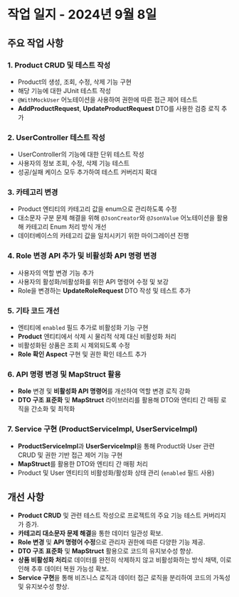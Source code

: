 # 작업 일지 - 2024년 9월 8일

## 주요 작업 사항

### 1. **Product CRUD 및 테스트 작성**

- Product의 생성, 조회, 수정, 삭제 기능 구현
- 해당 기능에 대한 JUnit 테스트 작성
- `@WithMockUser` 어노테이션을 사용하여 권한에 따른 접근 제어 테스트
- **AddProductRequest**, **UpdateProductRequest** DTO를 사용한 검증 로직 추가

### 2. **UserController 테스트 작성**

- UserController의 기능에 대한 단위 테스트 작성
- 사용자의 정보 조회, 수정, 삭제 기능 테스트
- 성공/실패 케이스 모두 추가하여 테스트 커버리지 확대

### 3. **카테고리 변경**

- Product 엔티티의 카테고리 값을 enum으로 관리하도록 수정
- 대소문자 구분 문제 해결을 위해 `@JsonCreator`와 `@JsonValue` 어노테이션을 활용해 카테고리 Enum 처리 방식 개선
- 데이터베이스의 카테고리 값을 일치시키기 위한 마이그레이션 진행

### 4. **Role 변경 API 추가 및 비활성화 API 명령 변경**

- 사용자의 역할 변경 기능 추가
- 사용자의 활성화/비활성화를 위한 API 명령어 수정 및 보강
- Role을 변경하는 **UpdateRoleRequest** DTO 작성 및 테스트 추가

### 5. **기타 코드 개선**

- 엔티티에 `enabled` 필드 추가로 비활성화 기능 구현
- **Product** 엔티티에서 삭제 시 물리적 삭제 대신 비활성화 처리
- 비활성화된 상품은 조회 시 제외되도록 수정
- **Role 확인 Aspect** 구현 및 권한 확인 테스트 추가

### 6. **API 명령 변경 및 MapStruct 활용**

- **Role** 변경 및 **비활성화 API 명령어**를 개선하여 역할 변경 로직 강화
- **DTO 구조 표준화** 및 **MapStruct** 라이브러리를 활용해 DTO와 엔티티 간 매핑 로직을 간소화 및 최적화
### 7. **Service 구현 (ProductServiceImpl, UserServiceImpl)**

- **ProductServiceImpl**과 **UserServiceImpl**을 통해 Product와 User 관련 CRUD 및 권한 기반 접근 제어 기능 구현
- **MapStruct**를 활용한 DTO와 엔티티 간 매핑 처리
- Product 및 User 엔티티의 비활성화/활성화 상태 관리 (`enabled` 필드 사용)
## 개선 사항

- **Product CRUD** 및 관련 테스트 작성으로 프로젝트의 주요 기능 테스트 커버리지가 증가.
- **카테고리 대소문자 문제 해결**을 통한 데이터 일관성 확보.
- **Role 변경** 및 **API 명령어 수정**으로 관리자 권한에 따른 다양한 기능 제공.
- **DTO 구조 표준화** 및 **MapStruct** 활용으로 코드의 유지보수성 향상.
- **상품 비활성화 처리**로 데이터를 완전히 삭제하지 않고 비활성화하는 방식 채택, 이로 인해 추후 데이터 복원 가능성 확보.
- **Service 구현**을 통해 비즈니스 로직과 데이터 접근 로직을 분리하여 코드의 가독성 및 유지보수성 향상.
```